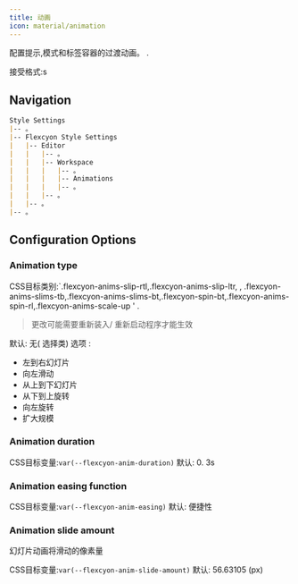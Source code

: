 ```yaml
---
title: 动画
icon: material/animation
---
```


配置提示,模式和标签容器的过渡动画。
.

接受格式:s

## Navigation

```md
Style Settings
|-- 。
|-- Flexcyon Style Settings
|   |-- Editor
|   |   |-- 。
|   |   |-- Workspace
|   |   |   |-- 。
|   |   |   |-- Animations
|   |   |   |-- 。
|   |   |-- 。
|   |-- 。
|-- 。
```

## Configuration Options

### Animation type

CSS目标类别:`.flexcyon-anims-slip-rtl,.flexcyon-anims-slip-ltr,
,
.flexcyon-anims-slims-tb,.flexcyon-anims-slims-bt,.flexcyon-spin-bt,.flexcyon-anims-spin-rl,.flexcyon-anims-scale-up ' .
> 更改可能需要重新装入/ 重新启动程序才能生效

默认: 无( 选择类)
选项 :

- 左到右幻灯片
- 向左滑动
- 从上到下幻灯片
- 从下到上旋转
- 向左旋转
- 扩大规模

### Animation duration

CSS目标变量:`var(--flexcyon-anim-duration)`
默认: 0. 3s

### Animation easing function

CSS目标变量:`var(--flexcyon-anim-easing)`
默认: 便捷性

### Animation slide amount
幻灯片动画将滑动的像素量

CSS目标变量:`var(--flexcyon-anim-slide-amount)`
默认: 56.63105 (px)

